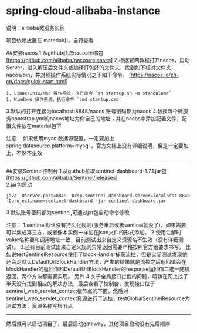 # spring-cloud-alibaba-instance
说明：alibaba微服务实例  

项目依赖放置在 material中，自行查看

##安装nacos
1.从github获取nacos压缩包
[https://github.com/alibaba/nacos/releases]
2.根据官网教程打开nacos，启动 Server，进入解压后文件夹或编译打包好的文件夹，找到如下相对文件夹 nacos/bin，并对照操作系统实际情况之下如下命令。
[https://nacos.io/zh-cn/docs/quick-start.html]  

  	1. Linux/Unix/Mac 操作系统，执行命令 `sh startup.sh -m standalone`
  	1. Windows 操作系统，执行命令 `cmd startup.cmd`
  	
3.默认的打开连接为localhost:8848/nacos 
  账号密码都为nacos
4.替换每个微服务bootstrap.yml的nacos地址为你自己的地址；并在nacos中添加配置文件，配置文件放在material包下
  	
注意： 如果使用mysql数据源配置，一定要加上 spring.datasource.platform=mysql ，官方文档上没有详细说明，但是一定要加上，不然不生效
 ****

##安装Sentinel控制台
1.从guthub拉取sentinel-dashboard-1.7.1.jar包
[https://github.com/alibaba/Sentinel/releases]  
2.jar包启动   

    java -Dserver.port=8849 -Dcsp.sentinel.dashboard.server=localhost:8849 -Dproject.name=sentinel-dashboard -jar sentinel-dashboard.jar
    
3.默认账号密码都为sentinel,可通过jar包启动命令修改

 注意： 
 1.sentinel默认没有持久化规则(服务重启或者sentinel就没了)，如果需要可以集成第三方，或者像本实例一样加在json文件的形式添加。
 2.使用注解时value名称要和调用地址一致，目前测试出来自定义资源名不生效（没有详细测试）。
 3.还有目前测试出来自定义规则异常返回需要严格按照官方给要求书写。
 比如说testSentinelResource使用了blockHandler捕获流控，但是实际测试发现他还会走默认DefaultUrlBlockHandler方法，产生的结果就是流控之后返回值会在blockHandler的返回值和DefaultUrlBlockHandler的response返回值二选一随机返回，两个方法都需要实现。
 另外
 4.关于全局接口拦截的问题，萌新在网上找了半天没有找到相应的解决办法，最后查看了控制台，发现接口位于sentinel_web_servlet_context根节点的下面，然后对sentinel_web_servlet_context资源进行了流控，testGlobalSentinelResource为测试方法，资源名称写根节点

****

然后就可以启动项目了，最后启动gateway，其他项目启动没有先后顺序
